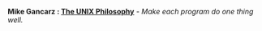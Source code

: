 **Mike Gancarz : [The UNIX Philosophy](https://en.wikipedia.org/wiki/Unix_philosophy#Mike_Gancarz:_The_UNIX_Philosophy)** - *Make each program do one thing well.*
              

